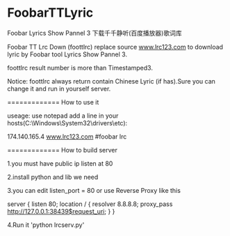 FoobarTTLyric
=============

Foobar Lyrics Show Pannel 3 下载千千静听(百度播放器)歌词库

Foobar TT Lrc Down (foottlrc) replace source www.lrc123.com to download lyric by Foobar tool Lyrics Show Pannel 3.

foottlrc result number is more than Timestamped3.

Notice: foottlrc always return contain Chinese Lyric (if has).Sure you can change it and run in yourself server.

=============
How to use it

useage:
use notepad add a line in your hosts(C:\Windows\System32\drivers\etc):

174.140.165.4 www.lrc123.com  #foobar lrc

=============
How to build server

1.you must have public ip listen at 80

2.install python and lib we need

3.you can edit listen_port = 80 or use Reverse Proxy like this

server {
	listen       80;
	location / {
		resolver     8.8.8.8;
		proxy_pass http://127.0.0.1:38439$request_uri;
	}
}

4.Run it 'python lrcserv.py'
